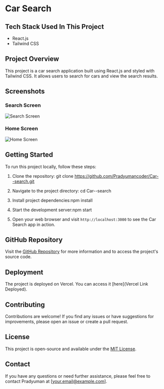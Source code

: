 # Car Search

## Tech Stack Used In This Project

- React.js
- Tailwind CSS

## Project Overview

This project is a car search application built using React.js and styled with Tailwind CSS. It allows users to search for cars and view the search results.

## Screenshots

### Search Screen
![Search Screen](https://github.com/Pradyumancoder/Car--search/assets/97114184/9440e7a0-2201-4ce7-8ef7-778c8edb2375)

### Home Screen
![Home Screen](https://github.com/Pradyumancoder/Car--search/assets/97114184/f5b9bfe7-4798-4810-8185-6225f4cdb19b)

## Getting Started

To run this project locally, follow these steps:

1. Clone the repository: git clone https://github.com/Pradyumancoder/Car--search.git
 
2. Navigate to the project directory: cd Car--search

3. Install project dependencies:npm install


4. Start the development server:npm start

5. Open your web browser and visit `http://localhost:3000` to see the Car Search app in action.

## GitHub Repository

Visit the [GitHub Repository](https://github.com/Pradyumancoder/Car--search) for more information and to access the project's source code.

## Deployment

The project is deployed on Vercel. You can access it [here](Vercel Link Deployed).

## Contributing

Contributions are welcome! If you find any issues or have suggestions for improvements, please open an issue or create a pull request.

## License

This project is open-source and available under the [MIT License](LICENSE).

## Contact

If you have any questions or need further assistance, please feel free to contact Pradyuman at [your.email@example.com].








